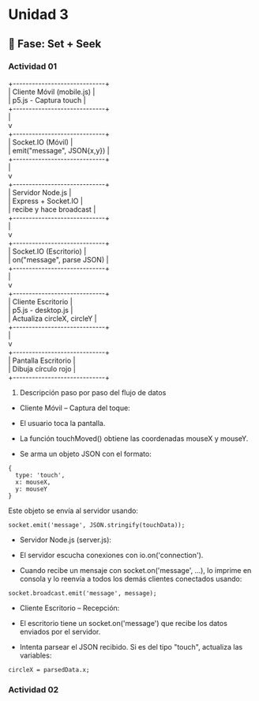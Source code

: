 # Unidad 3

## 🔎 Fase: Set + Seek

### Actividad 01

+-----------------------------+                   
|  Cliente Móvil (mobile.js)  |                   
|   p5.js - Captura touch     |                   
+-----------------------------+                   
               |                                   
               v                                   
+-----------------------------+                   
|    Socket.IO (Móvil)        |                   
|  emit("message", JSON{x,y}) |                   
+-----------------------------+                   
               |                                   
               v                                   
+-----------------------------+                   
|  Servidor Node.js           |                   
| Express + Socket.IO         |                   
| recibe y hace broadcast     |                   
+-----------------------------+                   
               |                                   
               v                                   
+-----------------------------+                   
|    Socket.IO (Escritorio)   |                   
|   on("message", parse JSON) |                   
+-----------------------------+                   
               |                                   
               v                                   
+-----------------------------+                   
| Cliente Escritorio          |                   
| p5.js - desktop.js          |                   
| Actualiza circleX, circleY  |                   
+-----------------------------+                   
               |                                   
               v                                   
+-----------------------------+                   
|  Pantalla Escritorio        |                   
|  Dibuja círculo rojo        |                   
+-----------------------------+                   


1. Descripción paso por paso del flujo de datos

- Cliente Móvil – Captura del toque:

- El usuario toca la pantalla.

- La función touchMoved() obtiene las coordenadas mouseX y mouseY.

- Se arma un objeto JSON con el formato:
```
{
  type: 'touch',
  x: mouseX,
  y: mouseY
}
```

Este objeto se envía al servidor usando:

```
socket.emit('message', JSON.stringify(touchData));
```

- Servidor Node.js (server.js):

- El servidor escucha conexiones con io.on('connection').

- Cuando recibe un mensaje con socket.on('message', ...), lo imprime en consola y lo reenvía a todos los demás clientes conectados usando:

```
socket.broadcast.emit('message', message);
```

- Cliente Escritorio – Recepción:

- El escritorio tiene un socket.on('message') que recibe los datos enviados por el servidor.

- Intenta parsear el JSON recibido. Si es del tipo "touch", actualiza las variables:
```
circleX = parsedData.x;
```

### Actividad 02


